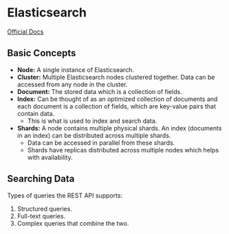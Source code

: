# Elasticsearch

[Official Docs](https://www.elastic.co/guide/en/elasticsearch/reference/current/)

## Basic Concepts

- **Node:** A single instance of Elasticsearch.
- **Cluster:** Multiple Elasticsearch nodes clustered together. Data can be accessed from any node in the cluster.
- **Document:** The stored data which is a collection of fields.
- **Index:** Can be thought of as an optimized collection of documents and each document is a collection of fields, which are key-value pairs that contain data.
  - This is what is used to index and search data.
- **Shards:** A node contains multiple physical shards. An index (documents in an index) can be distributed across multiple shards.
  - Data can be accessed in parallel from these shards.
  - Shards have replicas distributed across multiple nodes which helps with availability.

## Searching Data

Types of queries the REST API supports:

1. Structured queries.
2. Full-text queries.
3. Complex queries that combine the two.
